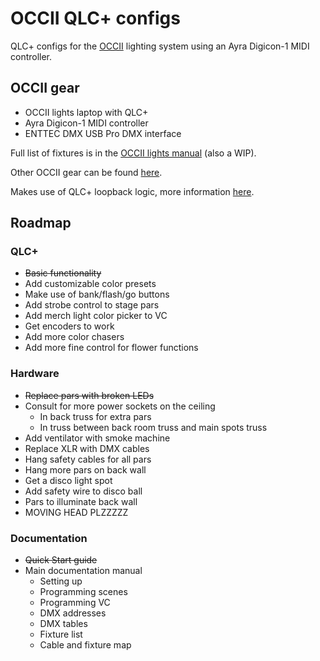 # OCCII QLC+ configs

QLC+ configs for the [OCCII](occii.org) lighting system using an Ayra Digicon-1 MIDI controller.

## OCCII gear

* OCCII lights laptop with QLC+
* Ayra Digicon-1 MIDI controller
* ENTTEC DMX USB Pro DMX interface

Full list of fixtures is in the [OCCII lights manual](https://docs.google.com/document/d/1jSRjudncTyo6yV-CgUCgfpS6YHwomshKlq9XDRYOIAU) (also a WIP).

Other OCCII gear can be found [here](https://occii.org/tech-info/).

Makes use of QLC+ loopback logic, more information [here](https://www.qlcplus.org/forum/viewtopic.php?t=16694).

## Roadmap

### QLC+

* ~~Basic functionality~~
* Add customizable color presets
* Make use of bank/flash/go buttons
* Add strobe control to stage pars
* Add merch light color picker to VC
* Get encoders to work
* Add more color chasers
* Add more fine control for flower functions

### Hardware

* ~~Replace pars with broken LEDs~~
* Consult for more power sockets on the ceiling
    * In back truss for extra pars
    * In truss between back room truss and main spots truss
* Add ventilator with smoke machine
* Replace XLR with DMX cables
* Hang safety cables for all pars
* Hang more pars on back wall
* Get a disco light spot
* Add safety wire to disco ball
* Pars to illuminate back wall
* MOVING HEAD PLZZZZZ

### Documentation

* ~~Quick Start guide~~
* Main documentation manual
    * Setting up
    * Programming scenes
    * Programming VC
    * DMX addresses
    * DMX tables
    * Fixture list
    * Cable and fixture map
